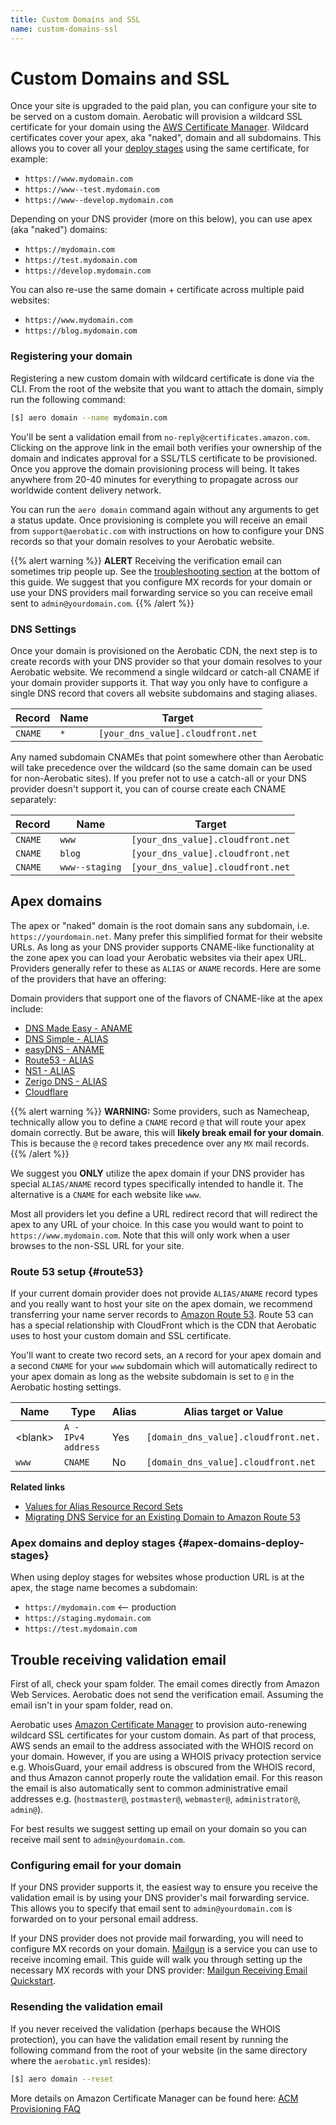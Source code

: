 ```yaml
---
title: Custom Domains and SSL
name: custom-domains-ssl
---
```


# Custom Domains and SSL

Once your site is upgraded to the paid plan, you can configure your site to be served on a custom domain. Aerobatic will provision a wildcard SSL certificate for your domain using the [AWS Certificate Manager](https://aws.amazon.com/certificate-manager/). Wildcard certificates cover your apex, aka "naked", domain and all subdomains. This allows you to cover all your [deploy stages](/docs/overview#deploy-stages) using the same certificate, for example:

* `https://www.mydomain.com`
* `https://www--test.mydomain.com`
* `https://www--develop.mydomain.com`

Depending on your DNS provider (more on this below), you can use apex (aka "naked") domains:

* `https://mydomain.com`
* `https://test.mydomain.com`
* `https://develop.mydomain.com`

You can also re-use the same domain + certificate across multiple paid websites:

* `https://www.mydomain.com`
* `https://blog.mydomain.com`


### Registering your domain

Registering a new custom domain with wildcard certificate is done via the CLI. From the root of the website that you want to attach the domain, simply run the following command:

~~~bash
[$] aero domain --name mydomain.com
~~~

You'll be sent a validation email from `no-reply@certificates.amazon.com`. Clicking on the approve link in the email both verifies your ownership of the domain and indicates approval for a SSL/TLS certificate to be provisioned. Once you approve the domain provisioning process will being. It takes anywhere from 20-40 minutes for everything to propagate across our worldwide content delivery network.

You can run the `aero domain` command again without any arguments to get a status update. Once provisioning is complete you will receive an email from `support@aerobatic.com` with instructions on how to configure your DNS records so that your domain resolves to your Aerobatic website.

{{% alert warning %}}
**ALERT** Receiving the verification email can sometimes trip people up. See the [troubleshooting section](#trouble-receiving-validation-email) at the bottom of this guide. We suggest that you configure MX records for your domain or use your DNS providers mail forwarding service so you can receive email sent to `admin@yourdomain.com`.
{{% /alert %}}

### DNS Settings

Once your domain is provisioned on the Aerobatic CDN, the next step is to create records with your DNS provider so that your domain resolves to your Aerobatic website. We recommend a single wildcard or catch-all CNAME if your domain provider supports it. That way you only have to configure a single DNS record that covers all website subdomains and staging aliases.

| Record | Name | Target |
|---|---|---|
| `CNAME` | `*` | `[your_dns_value].cloudfront.net` |

Any named subdomain CNAMEs that point somewhere other than Aerobatic will take precedence over the wildcard (so the same domain can be used for non-Aerobatic sites). If you prefer not to use a catch-all or your DNS provider doesn't support it, you can of course create each CNAME separately:

| Record | Name | Target |
|---|---|---|
| `CNAME` | `www` | `[your_dns_value].cloudfront.net` |
| `CNAME` | `blog` | `[your_dns_value].cloudfront.net` |
| `CNAME` | `www--staging` | `[your_dns_value].cloudfront.net` |

## Apex domains

The apex or "naked" domain is the root domain sans any subdomain, i.e. `https://yourdomain.net`. Many prefer this simplified format for their website URLs. As long as your DNS provider supports CNAME-like functionality at the zone apex you can load your Aerobatic websites via their apex URL. Providers generally refer to these as `ALIAS` or `ANAME` records. Here are some of the providers that have an offering:

Domain providers that support one of the flavors of CNAME-like at the apex include:

* [DNS Made Easy - ANAME](https://aerobatic.atlassian.net/wiki/display/AKB/Add+an+ANAME+record+to+your+DNS+provider)
* [DNS Simple - ALIAS](https://support.dnsimple.com/articles/alias-record/)
* [easyDNS - ANAME](https://fusion.easydns.com/index.php?/Knowledgebase/Article/View/190/7/aname-records/)
* [Route53 - ALIAS](http://docs.aws.amazon.com/Route53/latest/DeveloperGuide/resource-record-sets-choosing-alias-non-alias.html)
* [NS1 - ALIAS](https://ns1.com/articles/naked-domains-get-sexier-with-ns1-alias-records)
* [Zerigo DNS - ALIAS](https://www.zerigo.com/docs/managed-dns/host_types)
* [Cloudflare](https://support.cloudflare.com/hc/en-us/articles/200169056-Does-CloudFlare-support-CNAME-APEX-at-the-root-)

{{% alert warning %}}
**WARNING:** Some providers, such as Namecheap, technically allow you to define a `CNAME` record `@` that will route your apex domain correctly. But be aware, this will **likely break email for your domain**. This is because the `@` record takes precedence over any `MX` mail records.
{{% /alert %}}

We suggest you **ONLY** utilize the apex domain if your DNS provider has special `ALIAS/ANAME` record types specifically intended to handle it. The alternative is a `CNAME` for each website like `www`.

Most all providers let you define a URL redirect record that will redirect the apex to any URL of your choice. In this case you would want to point to `https://www.mydomain.com`. Note that this will only work when a user browses to the non-SSL URL for your site.

### Route 53 setup {#route53}
If your current domain provider does not provide `ALIAS/ANAME` record types and you really want to host your site on the apex domain, we recommend transferring your name server records to [Amazon Route 53](https://aws.amazon.com/route53/). Route 53 can has a special relationship with CloudFront which is the CDN that Aerobatic uses to host your custom domain and SSL certificate.

You'll want to create two record sets, an `A` record for your apex domain and a second `CNAME` for your `www` subdomain which will automatically redirect to your apex domain as long as the website subdomain is set to `@` in the Aerobatic hosting settings.

| Name  | Type | Alias | Alias target or Value |
| ------------- | --------- | ------------- | --- |
| \<blank\>  | `A - IPv4 address` | Yes | `[domain_dns_value].cloudfront.net.` |
| `www`  | `CNAME` | No | `[domain_dns_value].cloudfront.net` |

**Related links**

* [Values for Alias Resource Record Sets](http://docs.aws.amazon.com/Route53/latest/DeveloperGuide/resource-record-sets-values-alias.html#rrsets-values-alias-alias)
* [Migrating DNS Service for an Existing Domain to Amazon Route 53](http://docs.aws.amazon.com/Route53/latest/DeveloperGuide/MigratingDNS.html)

### Apex domains and deploy stages {#apex-domains-deploy-stages}
When using deploy stages for websites whose production URL is at the apex, the stage name becomes a subdomain:

* `https://mydomain.com` <-- production
* `https://staging.mydomain.com`
* `https://test.mydomain.com`

<!-- ## Binding domain to website
Once DNS is setup, it's still necessary to bind the domain + subdomain to a specific Aerobatic website. For an existing website this is done in the *Hosting settings* screen. You can also select a custom domain at the time of creating a new website from a Bitbucket repo. Naturally you can only bind one website to a domain name + subdomain combination. For the apex domain you leave the subdomain blank or enter the special value `@`. -->

## Trouble receiving validation email

First of all, check your spam folder. The email comes directly from Amazon Web Services. Aerobatic does not send the verification email. Assuming the email isn't in your spam folder, read on.

Aerobatic uses [Amazon Certificate Manager](https://aws.amazon.com/certificate-manager/) to provision auto-renewing wildcard SSL certificates for your custom domain. As part of that process, AWS sends an email to the address associated with the WHOIS record on your domain. However, if you are using a WHOIS privacy protection service e.g. WhoisGuard, your email address is obscured from the WHOIS record, and thus Amazon cannot properly route the validation email. For this reason the email is also automatically sent to common administrative email addresses e.g. (`hostmaster@`, `postmaster@`, `webmaster@`, `administrator@`, `admin@`).

For best results we suggest setting up email on your domain so you can receive mail sent to `admin@yourdomain.com`.

### Configuring email for your domain

If your DNS provider supports it, the easiest way to ensure you receive the validation email is by using your DNS provider's mail forwarding service. This allows you to specify that email sent to `admin@yourdomain.com` is forwarded on to your personal email address.

If your DNS provider does not provide mail forwarding, you will need to configure MX records on your domain. [Mailgun](https://www.mailgun.com/) is a service you can use to receive incoming email.  This guide will walk you through setting up the necessary MX records with your DNS provider: [Mailgun Receiving Email Quickstart](https://documentation.mailgun.com/quickstart-receiving.html#how-to-start-receiving-inbound-email).

### Resending the validation email

If you never received the validation (perhaps because the WHOIS protection), you can have the validation email resent by running the following command from the root of your website (in the same directory where the `aerobatic.yml` resides):

~~~sh
[$] aero domain --reset
~~~

More details on Amazon Certificate Manager can be found here:
[ACM Provisioning FAQ](https://aws.amazon.com/certificate-manager/faqs/#provisioning)
